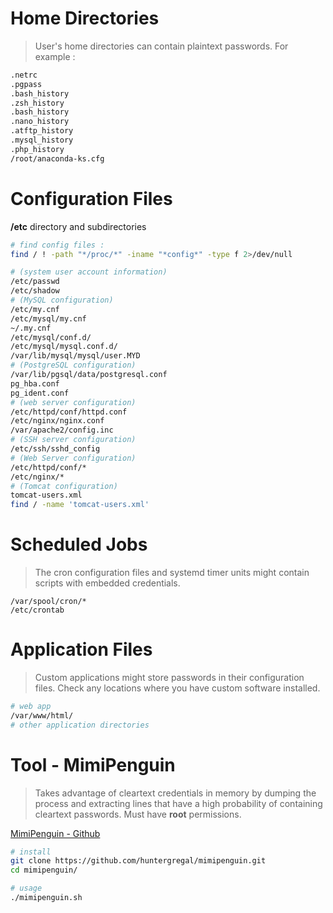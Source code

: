 # Home Directories

> User's home directories can contain plaintext passwords. For example :

```bash
.netrc 
.pgpass
.bash_history
.zsh_history
.bash_history
.nano_history
.atftp_history
.mysql_history
.php_history
/root/anaconda-ks.cfg
```

# Configuration Files

**/etc** directory and subdirectories

```bash
# find config files : 
find / ! -path "*/proc/*" -iname "*config*" -type f 2>/dev/null

# (system user account information)
/etc/passwd
/etc/shadow
# (MySQL configuration)
/etc/my.cnf
/etc/mysql/my.cnf
~/.my.cnf
/etc/mysql/conf.d/
/etc/mysql/mysql.conf.d/
/var/lib/mysql/mysql/user.MYD
# (PostgreSQL configuration)
/var/lib/pgsql/data/postgresql.conf 
pg_hba.conf
pg_ident.conf
# (web server configuration)
/etc/httpd/conf/httpd.conf
/etc/nginx/nginx.conf 
/var/apache2/config.inc
# (SSH server configuration)
/etc/ssh/sshd_config
# (Web Server configuration)
/etc/httpd/conf/*
/etc/nginx/*
# (Tomcat configuration)
tomcat-users.xml
find / -name 'tomcat-users.xml'
```

# Scheduled Jobs

> The cron configuration files and systemd timer units might contain scripts with embedded credentials.

```
/var/spool/cron/* 
/etc/crontab
```

# Application Files

> Custom applications might store passwords in their configuration files. Check any locations where you have custom software installed.

```bash
# web app
/var/www/html/
# other application directories
```

# Tool - MimiPenguin

> Takes advantage of cleartext credentials in memory by dumping the process and extracting lines that have a high probability of containing cleartext passwords. Must have **root** permissions.

[MimiPenguin - Github](https://github.com/huntergregal/mimipenguin)

```bash
# install
git clone https://github.com/huntergregal/mimipenguin.git
cd mimipenguin/

# usage
./mimipenguin.sh
```